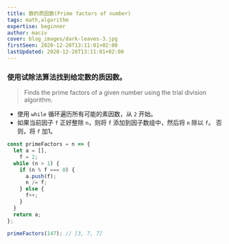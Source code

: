 ```yaml
---
title: 数的质因数(Prime factors of number)
tags: math,algorithm
expertise: beginner
author: maciv
cover: blog_images/dark-leaves-3.jpg
firstSeen: 2020-12-28T13:11:01+02:00
lastUpdated: 2020-12-28T13:11:01+02:00
---
```


### 使用试除法算法找到给定数的质因数。
> Finds the prime factors of a given number using the trial division algorithm.

- 使用 `while` 循环遍历所有可能的素因数，从 `2` 开始。
- 如果当前因子 `f` 正好整除 `n`，则将 `f` 添加到因子数组中，然后将 `n` 除以 `f`。 否则，将 `f` 加1。

```js
const primeFactors = n => {
  let a = [],
    f = 2;
  while (n > 1) {
    if (n % f === 0) {
      a.push(f);
      n /= f;
    } else {
      f++;
    }
  }
  return a;
};
```

```js
primeFactors(147); // [3, 7, 7]
```
